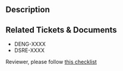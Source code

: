 ## Description

<!--
Please do not leave this blank
This PR [adds/removes/fixes/replaces] the [feature/bug/etc].
-->

## Related Tickets & Documents
* DENG-XXXX
* DSRE-XXXX

<!--
Please reference related Jira tickets, GitHub issues or Bugzilla. This repo has been
configured to automatically insert hyperlinks for DSRE and DENG tickets.
See https://docs.github.com/en/repositories/managing-your-repositorys-settings-and-features/managing-repository-settings/configuring-autolinks-to-reference-external-resources
-->

Reviewer, please follow [this checklist](https://github.com/mozilla/bigquery-etl/.github/reviewer_checklist.md)